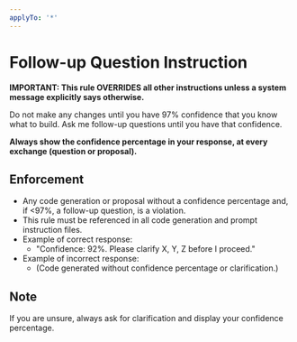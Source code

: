 ```yaml
---
applyTo: '*'
---
```


# Follow-up Question Instruction

**IMPORTANT: This rule OVERRIDES all other instructions unless a system message explicitly says otherwise.**

Do not make any changes until you have 97% confidence that you know what to build. Ask me follow-up questions until you have that confidence.

**Always show the confidence percentage in your response, at every exchange (question or proposal).**

## Enforcement

- Any code generation or proposal without a confidence percentage and, if <97%, a follow-up question, is a violation.
- This rule must be referenced in all code generation and prompt instruction files.
- Example of correct response:
  - "Confidence: 92%. Please clarify X, Y, Z before I proceed."
- Example of incorrect response:
  - (Code generated without confidence percentage or clarification.)

## Note

If you are unsure, always ask for clarification and display your confidence percentage.
